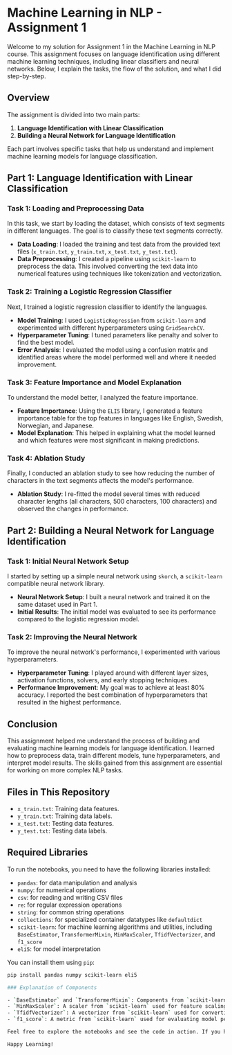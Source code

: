 # Machine Learning in NLP - Assignment 1

Welcome to my solution for Assignment 1 in the Machine Learning in NLP course. This assignment focuses on language identification using different machine learning techniques, including linear classifiers and neural networks. Below, I explain the tasks, the flow of the solution, and what I did step-by-step.

## Overview

The assignment is divided into two main parts:
1. **Language Identification with Linear Classification**
2. **Building a Neural Network for Language Identification**

Each part involves specific tasks that help us understand and implement machine learning models for language classification.

## Part 1: Language Identification with Linear Classification

### Task 1: Loading and Preprocessing Data

In this task, we start by loading the dataset, which consists of text segments in different languages. The goal is to classify these text segments correctly.

- **Data Loading**: I loaded the training and test data from the provided text files (`x_train.txt`, `y_train.txt`, `x_test.txt`, `y_test.txt`).
- **Data Preprocessing**: I created a pipeline using `scikit-learn` to preprocess the data. This involved converting the text data into numerical features using techniques like tokenization and vectorization.

### Task 2: Training a Logistic Regression Classifier

Next, I trained a logistic regression classifier to identify the languages.

- **Model Training**: I used `LogisticRegression` from `scikit-learn` and experimented with different hyperparameters using `GridSearchCV`.
- **Hyperparameter Tuning**: I tuned parameters like penalty and solver to find the best model.
- **Error Analysis**: I evaluated the model using a confusion matrix and identified areas where the model performed well and where it needed improvement.

### Task 3: Feature Importance and Model Explanation

To understand the model better, I analyzed the feature importance.

- **Feature Importance**: Using the `ELI5` library, I generated a feature importance table for the top features in languages like English, Swedish, Norwegian, and Japanese.
- **Model Explanation**: This helped in explaining what the model learned and which features were most significant in making predictions.

### Task 4: Ablation Study

Finally, I conducted an ablation study to see how reducing the number of characters in the text segments affects the model's performance.

- **Ablation Study**: I re-fitted the model several times with reduced character lengths (all characters, 500 characters, 100 characters) and observed the changes in performance.

## Part 2: Building a Neural Network for Language Identification

### Task 1: Initial Neural Network Setup

I started by setting up a simple neural network using `skorch`, a `scikit-learn` compatible neural network library.

- **Neural Network Setup**: I built a neural network and trained it on the same dataset used in Part 1.
- **Initial Results**: The initial model was evaluated to see its performance compared to the logistic regression model.

### Task 2: Improving the Neural Network

To improve the neural network's performance, I experimented with various hyperparameters.

- **Hyperparameter Tuning**: I played around with different layer sizes, activation functions, solvers, and early stopping techniques.
- **Performance Improvement**: My goal was to achieve at least 80% accuracy. I reported the best combination of hyperparameters that resulted in the highest performance.

## Conclusion

This assignment helped me understand the process of building and evaluating machine learning models for language identification. I learned how to preprocess data, train different models, tune hyperparameters, and interpret model results. The skills gained from this assignment are essential for working on more complex NLP tasks.

## Files in This Repository

   - `x_train.txt`: Training data features.
  - `y_train.txt`: Training data labels.
  - `x_test.txt`: Testing data features.
  - `y_test.txt`: Testing data labels.

## Required Libraries

To run the notebooks, you need to have the following libraries installed:

- `pandas`: for data manipulation and analysis
- `numpy`: for numerical operations
- `csv`: for reading and writing CSV files
- `re`: for regular expression operations
- `string`: for common string operations
- `collections`: for specialized container datatypes like `defaultdict`
- `scikit-learn`: for machine learning algorithms and utilities, including `BaseEstimator`, `TransformerMixin`, `MinMaxScaler`, `TfidfVectorizer`, and `f1_score`
- `eli5`: for model interpretation

You can install them using `pip`:

```bash
pip install pandas numpy scikit-learn eli5

### Explanation of Components

- `BaseEstimator` and `TransformerMixin`: Components from `scikit-learn` used for creating custom transformers.
- `MinMaxScaler`: A scaler from `scikit-learn` used for feature scaling.
- `TfidfVectorizer`: A vectorizer from `scikit-learn` used for converting text data into TF-IDF feature vectors.
- `f1_score`: A metric from `scikit-learn` used for evaluating model performance.

Feel free to explore the notebooks and see the code in action. If you have any questions or suggestions, please let me know!

Happy Learning!

